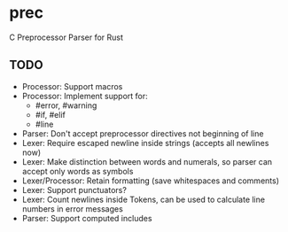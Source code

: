 # prec
C Preprocessor Parser for Rust

## TODO
- Processor: Support macros
- Processor: Implement support for:
  - \#error, \#warning
  - \#if, \#elif
  - \#line 
- Parser: Don't accept preprocessor directives not beginning of line
- Lexer: Require escaped newline inside strings (accepts all newlines now)
- Lexer: Make distinction between words and numerals, so parser can accept only words as symbols
- Lexer/Processor: Retain formatting (save whitespaces and comments)
- Lexer: Support punctuators?
- Lexer: Count newlines inside Tokens, can be used to calculate line numbers in error messages
- Parser: Support computed includes
